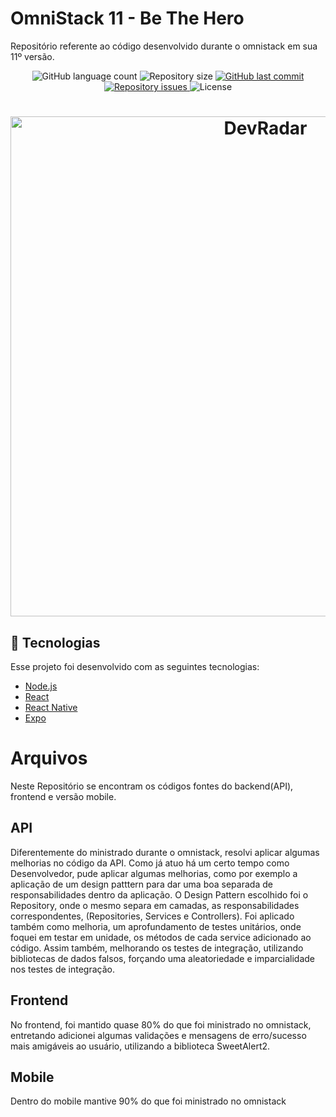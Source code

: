 # OmniStack 11 - Be The Hero

Repositório referente ao código desenvolvido durante o omnistack em sua 11º versão.
<p align="center">
  <img alt="GitHub language count" src="https://img.shields.io/github/languages/count/theguitarvity/omnistack-beahero">

  <img alt="Repository size" src="https://img.shields.io/github/repo-size/theguitarvity/omnistack-beahero">
  
  <a href="https://github.com/theguitarvity/omnistack-beahero/commits/master">
    <img alt="GitHub last commit" src="https://img.shields.io/github/last-commit/theguitarvity/omnistack-beahero">
  </a>

  <a href="https://github.com/theguitarvity/omnistack-beahero/issues">
    <img alt="Repository issues" src="https://img.shields.io/github/issues/theguitarvity/omnistack-beahero">
  </a>

  <img alt="License" src="https://img.shields.io/badge/license-MIT-brightgreen">
</p>

<h1 align="center">
    <img alt="DevRadar" title="#bethehero" src="https://raw.githubusercontent.com/Rocketseat/semana-omnistack-11/master/.github/bethehero.png" width="800px" />
</h1>

## :rocket: Tecnologias

Esse projeto foi desenvolvido com as seguintes tecnologias:

- [Node.js](https://nodejs.org/en/)
- [React](https://reactjs.org)
- [React Native](https://facebook.github.io/react-native/)
- [Expo](https://expo.io/)



# Arquivos

Neste Repositório se encontram os códigos fontes do backend(API), frontend e versão mobile.
## API
Diferentemente do ministrado durante o omnistack, resolvi aplicar algumas melhorias no código da API. 
Como já atuo há um certo tempo como Desenvolvedor, pude aplicar algumas melhorias, como por exemplo a  aplicação de um design patttern para dar uma boa separada de responsabilidades dentro da aplicação. O Design Pattern escolhido foi o Repository, onde o mesmo separa em camadas, as responsabilidades correspondentes, (Repositories, Services e Controllers).
Foi aplicado também como melhoria, um aprofundamento de testes unitários,
onde foquei em testar em unidade, os métodos de cada service adicionado ao código. Assim também, melhorando os testes de integração, utilizando bibliotecas de dados falsos, forçando uma aleatoriedade e imparcialidade nos testes de integração.

## Frontend

No frontend, foi mantido quase 80% do que foi ministrado no omnistack, entretando adicionei algumas validações e mensagens de erro/sucesso mais amigáveis ao usuário, utilizando a biblioteca SweetAlert2. 

## Mobile

Dentro do mobile mantive 90% do que foi ministrado no omnistack


